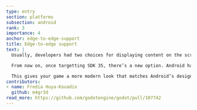 ```yaml
---
type: entry
section: platforms
subsection: android
rank: 3
importance: 4
anchor: edge-to-edge-support
title: Edge-to-edge support
text: |
  Usually, developers had two choices for displaying content on the screen: either their app leaves the top and bottom areas for the system status and navigation bars, or their app could go full-screen, by reclaiming all the space forgoing displaying these bars.

  From now on, once targetting SDK 35, there’s a new option. Android has a new feature called ["edge-to-edge"](https://developer.android.com/develop/ui/views/layout/edge-to-edge) display. It pretty much merges the two options: it offers the developers the ability to draw on the entire screen, as if it was fullscreen, but with system bar overlays.

  This gives your game a more modern look that matches Android’s design style.
contributors:
- name: Fredia Huya-Kouadio
  github: m4gr3d
read_more: https://github.com/godotengine/godot/pull/107742
---
```

